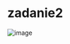 # zadanie2

![image](https://github.com/hnidanka/zadanie2/assets/130184588/3ee0db89-5dd9-4721-996d-e4b92a64405b)
